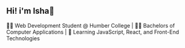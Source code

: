 ## Hi! i'm Isha👋
👨‍💻 Web Development Student @ Humber College | 👨‍💻 Bachelors of Computer Applications | 🌱 Learning JavaScript, React, and Front-End Technologies



<!--
**Isha003-hub/Isha003-hub** is a ✨ _special_ ✨ repository because its `README.md` (this file) appears on your GitHub profile.

Here are some ideas to get you started:

- 🔭 I’m currently working on ...
- 🌱 I’m currently learning ...
- 👯 I’m looking to collaborate on ...
- 🤔 I’m looking for help with ...
- 💬 Ask me about ...
- 📫 How to reach me: ...
- 😄 Pronouns: ...
- ⚡ Fun fact: ...
-->
